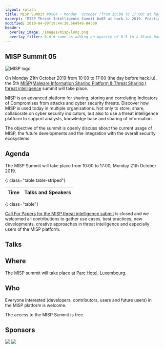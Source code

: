 ```yaml
---
layout: splash
title: MISP Summit #0x04 - Monday  October (from 10:00 to 17:00) at hack.lu 2019
excerpt: "MISP Threat Intelligence Summit 0x05 at hack.lu 2019. Practical threat intelligence and information sharing for everyone."
modified: 2019-04-09T19:44:38.564948-04:00
header:
  overlay_image: /images/misp-long.png
  overlay_filter: 0.4 # same as adding an opacity of 0.5 to a black background
---
```


MISP Summit 05
--------------

![MISP logo](https://raw.githubusercontent.com/MISP/MISP/2.4/INSTALL/logos/misp-logo.png)

On Monday 21th October 2019 from 10:00 to 17:00 (the day before hack.lu), the 5th [MISP(Malware Information Sharing Platform & Threat Sharing
) threat intelligence](http://www.misp-project.org/) summit will take place.


[MISP](http://www.misp-project.org/) is an advanced platform for sharing, storing and correlating Indicators of Compromises from attacks and cyber security threats.
Discover how MISP is used today in multiple organisations. Not only to store, share, collaborate on cyber security indicators, but also to use a threat intelligence platform
to support analysts, knowledge base and sharing of information.

The objective of the summit is openly discuss about the current usage of MISP, the future developments and the integration with the overall security ecosystems.

Agenda
------

The MISP Summit will take place from 10:00 to 17:00, Monday 21th October 2019.

{: class="table table-striped"}

| Time | Talks and Speakers |
|:----:|:------------------:|

{: class="table"}

[Call For Papers for the MISP threat intelligence submit](https://cfp.hack.lu/tsc19/cfp) is closed and we welcomed all contributions to gather use cases, best practices, new developments, creative approaches in threat intelligence and especially users of the MISP platform.


Talks
-----

Where
-----

The MISP summit will take place at [Parc Hotel](http://www.parc-hotel.lu/), Luxembourg.

Who
---

Everyone interested (developers, contributors, users and future users) in the MISP platform is welcome.

The access to the MISP Summit is free.

Sponsors
--------

![](https://www.misp-project.org/assets/images/logo.png)
![](https://www.misp-project.org/assets/images/en_cef.png)

